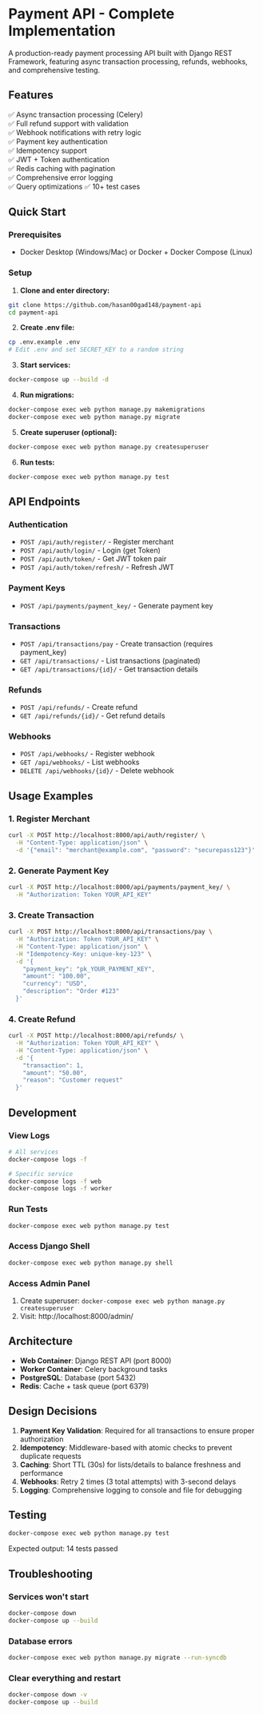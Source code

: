 # Payment API - Complete Implementation

A production-ready payment processing API built with Django REST Framework, featuring async transaction processing, refunds, webhooks, and comprehensive testing.

## Features

✅ Async transaction processing (Celery)    
✅ Full refund support with validation  
✅ Webhook notifications with retry logic   
✅ Payment key authentication   
✅ Idempotency support  
✅ JWT + Token authentication   
✅ Redis caching with pagination    
✅ Comprehensive error logging  
✅ Query optimizations 
✅ 10+ test cases   

## Quick Start

### Prerequisites
- Docker Desktop (Windows/Mac) or Docker + Docker Compose (Linux)

### Setup

1. **Clone and enter directory:**
```bash
git clone https://github.com/hasan00gad148/payment-api
cd payment-api
```

2. **Create .env file:**
```bash
cp .env.example .env
# Edit .env and set SECRET_KEY to a random string
```

3. **Start services:**
```bash
docker-compose up --build -d
```

4. **Run migrations:**
```bash
docker-compose exec web python manage.py makemigrations
docker-compose exec web python manage.py migrate
```

5. **Create superuser (optional):**
```bash
docker-compose exec web python manage.py createsuperuser
```

6. **Run tests:**
```bash
docker-compose exec web python manage.py test
```

## API Endpoints

### Authentication
- `POST /api/auth/register/` - Register merchant
- `POST /api/auth/login/` - Login (get Token)
- `POST /api/auth/token/` - Get JWT token pair
- `POST /api/auth/token/refresh/` - Refresh JWT

### Payment Keys
- `POST /api/payments/payment_key/` - Generate payment key

### Transactions
- `POST /api/transactions/pay` - Create transaction (requires payment_key)
- `GET /api/transactions/` - List transactions (paginated)
- `GET /api/transactions/{id}/` - Get transaction details

### Refunds
- `POST /api/refunds/` - Create refund
- `GET /api/refunds/{id}/` - Get refund details

### Webhooks
- `POST /api/webhooks/` - Register webhook
- `GET /api/webhooks/` - List webhooks
- `DELETE /api/webhooks/{id}/` - Delete webhook

## Usage Examples

### 1. Register Merchant
```bash
curl -X POST http://localhost:8000/api/auth/register/ \
  -H "Content-Type: application/json" \
  -d '{"email": "merchant@example.com", "password": "securepass123"}'
```

### 2. Generate Payment Key
```bash
curl -X POST http://localhost:8000/api/payments/payment_key/ \
  -H "Authorization: Token YOUR_API_KEY"
```

### 3. Create Transaction
```bash
curl -X POST http://localhost:8000/api/transactions/pay \
  -H "Authorization: Token YOUR_API_KEY" \
  -H "Content-Type: application/json" \
  -H "Idempotency-Key: unique-key-123" \
  -d '{
    "payment_key": "pk_YOUR_PAYMENT_KEY",
    "amount": "100.00",
    "currency": "USD",
    "description": "Order #123"
  }'
```

### 4. Create Refund
```bash
curl -X POST http://localhost:8000/api/refunds/ \
  -H "Authorization: Token YOUR_API_KEY" \
  -H "Content-Type: application/json" \
  -d '{
    "transaction": 1,
    "amount": "50.00",
    "reason": "Customer request"
  }'
```

## Development

### View Logs
```bash
# All services
docker-compose logs -f

# Specific service
docker-compose logs -f web
docker-compose logs -f worker
```

### Run Tests
```bash
docker-compose exec web python manage.py test
```

### Access Django Shell
```bash
docker-compose exec web python manage.py shell
```

### Access Admin Panel
1. Create superuser: `docker-compose exec web python manage.py createsuperuser`
2. Visit: http://localhost:8000/admin/

## Architecture

- **Web Container**: Django REST API (port 8000)
- **Worker Container**: Celery background tasks
- **PostgreSQL**: Database (port 5432)
- **Redis**: Cache + task queue (port 6379)

## Design Decisions

1. **Payment Key Validation**: Required for all transactions to ensure proper authorization
2. **Idempotency**: Middleware-based with atomic checks to prevent duplicate requests
3. **Caching**: Short TTL (30s) for lists/details to balance freshness and performance
4. **Webhooks**: Retry 2 times (3 total attempts) with 3-second delays
5. **Logging**: Comprehensive logging to console and file for debugging

## Testing

```bash
docker-compose exec web python manage.py test
```

Expected output: 14 tests passed

## Troubleshooting

### Services won't start
```bash
docker-compose down
docker-compose up --build
```

### Database errors
```bash
docker-compose exec web python manage.py migrate --run-syncdb
```

### Clear everything and restart
```bash
docker-compose down -v
docker-compose up --build
```
